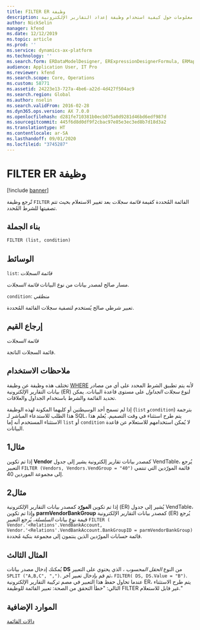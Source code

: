 ```yaml
---
title: FILTER ER وظيفة
description: يوفر هذا الموضوع معلومات حول كيفية استخدام وظيفة إعداد التقارير الإلكترونية FILTER (ER).
author: NickSelin
manager: kfend
ms.date: 12/12/2019
ms.topic: article
ms.prod: ''
ms.service: dynamics-ax-platform
ms.technology: ''
ms.search.form: ERDataModelDesigner, ERExpressionDesignerFormula, ERMappedFormatDesigner, ERModelMappingDesigner
audience: Application User, IT Pro
ms.reviewer: kfend
ms.search.scope: Core, Operations
ms.custom: 58771
ms.assetid: 24223e13-727a-4be6-a22d-4d427f504ac9
ms.search.region: Global
ms.author: nselin
ms.search.validFrom: 2016-02-28
ms.dyn365.ops.version: AX 7.0.0
ms.openlocfilehash: d281fe710381b0ecb075a0d9281d46bd6edf987d
ms.sourcegitcommit: 445f6d8d0df9f2cbac97e85e3ec3ed8b7d18d3a2
ms.translationtype: HT
ms.contentlocale: ar-SA
ms.lasthandoff: 09/01/2020
ms.locfileid: "3745287"
---
```

# <a name="filter-er-function"></a>FILTER ER وظيفة

[!include [banner](../includes/banner.md)]

تٌرجع وظيفة `FILTER` القائمة المُحددة كقيمة *قائمة سجلات* بعد تغيير الاستعلام بحيث تتم تصفيتها للشرط المُحدد.

## <a name="syntax"></a>بناء الجملة

```vb
FILTER (list, condition)
```

## <a name="arguments"></a>الوسائط

`list`: *قائمة السجلات*

مسار صالح لمصدر بيانات من نوع البيانات *قائمة السجلات*.

`condition`: *منطقي*

تعبير شرطي صالح يُستخدم لتصفية سجلات القائمة المُحددة.

## <a name="return-values"></a>إرجاع القيم

*قائمة السجلات*

قائمة السجلات الناتجة.

## <a name="usage-notes"></a>ملاحظات الاستخدام

تختلف هذه وظيفة عن وظيفة [WHERE](er-functions-list-where.md) لأنه يتم تطبيق الشرط المحدد على أي من مصادر بيانات التقارير الإلكترونية (ER) لنوع *سجلات الجداول* على مستوى قاعدة البيانات. يمكن تحديد القائمة والشرط باستخدام الجداول والعلاقات.

إذا لم تسمح أحد الوسيطتين أو كليهما المكونة لهذه الوظيفة (`list` و`condition`) بترجمة هذا الطلب للاستدعاء المباشر لـ SQL، يتم طرح استثناء في وقت التصميم. يُعلم هذا الاستثناء المستخدم أنه إما `list` أو `condition` لا يُمكن استخدامهم للاستعلام عن قاعدة البيانات.

## <a name="example-1"></a>مثال1

إذا تم تكوين **Vendor** كمصدر بيانات تقارير إلكترونية يشير إلى جدول VendTable، يُرجع التعبير `FILTER (Vendors, Vendors.VendGroup = "40")` قائمة المورّدين التي تنتمي إلى مجموعة الموردين 40.

## <a name="example-2"></a>مثال2

إذا تم تكوين **المورّد** كمصدر بيانات التقارير الإلكترونية (ER) يُشير إلى جدول VendTable، وإذا تم تكوين **parmVendorBankGroup** كمصدر بيانات التقارير الإلكترونية (ER) يُرجع قيمة نوع بيانات *السلسلة*، يُرجع التعبير `FILTER ( Vendor.'<Relations'.VendBankAccount, Vendor.'<Relations'.VendBankAccount.BankGroupID = parmVendorBankGroup)` قائمة حسابات المورّدين الذين ينتمون إلى مجموعة بنكية مُحددة.

## <a name="example-3"></a>المثال الثالث

يُمكنك إدخال مصدر بيانات **DS** من النوع *الحقل المحسوب* ، الذي يحتوي على التعبير `SPLIT ("A,B,C", ",")`. ثم قم بإدخال تعبير آخر، `FILTER( DS, DS.Value = "B")`. عندما تحاول حفظ هذا التعبير في مصم تركيبة التقارير الإلكترونية ER، يتم طرح الاستثناء التالي: "خطأ التحقق من الصحة: تعبير القائمة للوظيفة FILTER غير قابل للاستعلام."

## <a name="additional-resources"></a>الموارد الإضافية

[دالات القائمة](er-functions-category-list.md)
